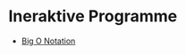 # Ineraktive Programme

<nav>
  <ul>
    <li><a href="001-Big-O-Notation">Big O Notation</a></li>
  </ul>
</nav>
